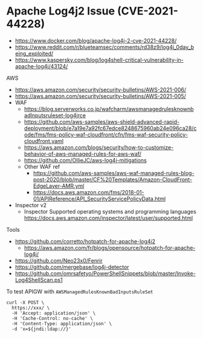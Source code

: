 # Apache Log4j2 Issue (CVE-2021-44228)

- https://www.docker.com/blog/apache-log4j-2-cve-2021-44228/
- https://www.reddit.com/r/blueteamsec/comments/rd38z9/log4j_0day_being_exploited/
- https://www.kaspersky.com/blog/log4shell-critical-vulnerability-in-apache-log4j/43124/

AWS
- https://aws.amazon.com/security/security-bulletins/AWS-2021-006/
- https://aws.amazon.com/security/security-bulletins/AWS-2021-005/
- WAF
  - https://blog.serverworks.co.jp/wafcharm/awsmanagedrulesknownbadInputsruleset-log4jrce
  - https://github.com/aws-samples/aws-shield-advanced-rapid-deployment/blob/e7a19e7a92fc67edce8248675960ab24e096ca28/code/fms/fms-policy-waf-cloudfront/cfn/fms-waf-security-policy-cloudfront.yaml
  - https://aws.amazon.com/blogs/security/how-to-customize-behavior-of-aws-managed-rules-for-aws-waf/
  - https://github.com/OllieJC/aws-log4j-mitigations
  - Other WAF ref 
      - https://github.com/aws-samples/aws-waf-managed-rules-blog-post-2020/blob/master/CF%20Templates/Amazon-CloudFront-EdgeLayer-AMR.yml
      - https://docs.aws.amazon.com/fms/2018-01-01/APIReference/API_SecurityServicePolicyData.html 
- Inspector v2
  - Inspector Supported operating systems and programming languages https://docs.aws.amazon.com/inspector/latest/user/supported.html

Tools
- https://github.com/corretto/hotpatch-for-apache-log4j2
  - https://aws.amazon.com/fr/blogs/opensource/hotpatch-for-apache-log4j/ 
- https://github.com/Neo23x0/Fenrir
- https://github.com/mergebase/log4j-detector
- https://github.com/omrsafetyo/PowerShellSnippets/blob/master/Invoke-Log4ShellScan.ps1

To test APIGW with `AWSManagedRulesKnownBadInputsRuleSet`
```
curl -X POST \
  https://xxx/ \
  -H 'Accept: application/json' \
  -H 'Cache-Control: no-cache' \
  -H 'Content-Type: application/json' \
  -d 'x=${jndi:ldap://}'
```
